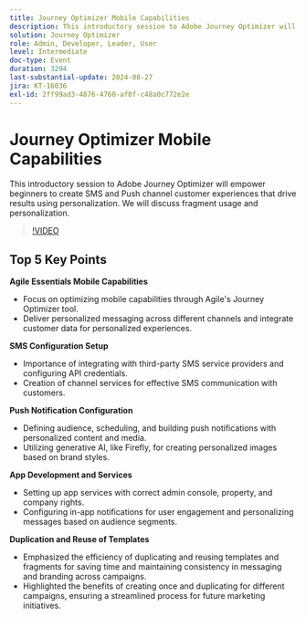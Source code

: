 ```yaml
---
title: Journey Optimizer Mobile Capabilities
description: This introductory session to Adobe Journey Optimizer will empower beginners to create SMS and Push channel customer experiences that drive results using personalization. We will discuss fragment usage and personalization.
solution: Journey Optimizer
role: Admin, Developer, Leader, User
level: Intermediate
doc-type: Event
duration: 3294
last-substantial-update: 2024-08-27
jira: KT-16036
exl-id: 2ff99ad3-4876-4760-af0f-c48a0c772e2e
---
```

# Journey Optimizer Mobile Capabilities

This introductory session to Adobe Journey Optimizer will empower beginners to create SMS and Push channel customer experiences that drive results using personalization. We will discuss fragment usage and personalization.

>[!VIDEO](https://video.tv.adobe.com/v/3433001/?learn=on)

## Top 5 Key Points

**Agile Essentials Mobile Capabilities**

* Focus on optimizing mobile capabilities through Agile's Journey Optimizer tool.
* Deliver personalized messaging across different channels and integrate customer data for personalized experiences.

**SMS Configuration Setup**

* Importance of integrating with third-party SMS service providers and configuring API credentials.
* Creation of channel services for effective SMS communication with customers.

**Push Notification Configuration**

* Defining audience, scheduling, and building push notifications with personalized content and media.
* Utilizing generative AI, like Firefly, for creating personalized images based on brand styles.

**App Development and Services**

* Setting up app services with correct admin console, property, and company rights.
* Configuring in-app notifications for user engagement and personalizing messages based on audience segments.

**Duplication and Reuse of Templates**

* Emphasized the efficiency of duplicating and reusing templates and fragments for saving time and maintaining consistency in messaging and branding across campaigns.
* Highlighted the benefits of creating once and duplicating for different campaigns, ensuring a streamlined process for future marketing initiatives.
